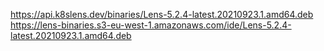 https://api.k8slens.dev/binaries/Lens-5.2.4-latest.20210923.1.amd64.deb
https://lens-binaries.s3-eu-west-1.amazonaws.com/ide/Lens-5.2.4-latest.20210923.1.amd64.deb
